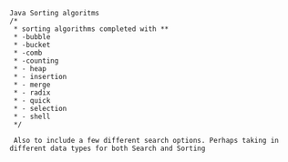 	Java Sorting algoritms
	/*
	 * sorting algorithms completed with **
	 * -bubble
	 * -bucket
	 * -comb
	 * -counting
	 * - heap
	 * - insertion
	 * - merge
	 * - radix
	 * - quick
	 * - selection
	 * - shell
	 */
	 
	 Also to include a few different search options. Perhaps taking in different data types for both Search and Sorting
